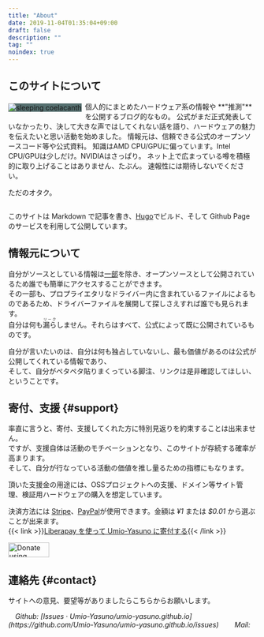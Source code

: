```yaml
---
title: "About"
date: 2019-11-04T01:35:04+09:00
draft: false
description: ""
tag: ""
noindex: true
---
```


<p></p>

## このサイトについて
<img src="/image/coelacanth_dream.webp" title="sleeping coelacanth" style="max-width: 48%;max-height: 64%; float:left; margin:.3em .5em 0 0; background-color: #556F6F">
個人的にまとめたハードウェア系の情報や **"推測"** を公開するブログ的なもの。  
公式がまだ正式発表していなかったり、決して大きな声ではしてくれない話を語り、ハードウェアの魅力を伝えたいと思い活動を始めました。  
情報元は、信頼できる公式のオープンソースコード等や公式資料。  
知識はAMD CPU/GPUに偏っています。Intel CPU/GPUは少しだけ。NVIDIAはさっぱり。  
ネット上で広まっている噂を積極的に取り上げることはありません、たぶん。  
速報性には期待しないでください。  

ただのオタク。  

<div style="clear:left"></div>

このサイトは Markdown で記事を書き、[Hugo](https://github.com/gohugoio/hugo)でビルド、そして Github Page のサービスを利用して公開しています。  

## 情報元について
自分がソースとしている情報は[一部](/posts/2019/12/30/did-rid-product-matome-p2/)を除き、オープンソースとして公開されているため誰でも簡単にアクセスすることができます。  
その一部も、プロプライエタリなドライバー内に含まれているファイルによるものであるため、ドライバーファイルを展開して探しさえすれば誰でも見られます。  
自分は何も<ruby>漏ら<rt>リーク</rt></ruby>しません。それらはすべて、公式によって既に公開されているものです。  

自分が言いたいのは、自分は何も独占していないし、最も価値があるのは公式が公開してくれている情報であり、  
そして、自分がペタペタ貼りまくっている脚注、リンクは是非確認してほしい、ということです。  

## 寄付、支援 {#support}
率直に言うと、寄付、支援してくれた方に特別見返りを約束することは出来ません。  
ですが、支援自体は活動のモチベーションとなり、このサイトが存続する確率が高まります。  
そして、自分が行なっている活動の価値を推し量るための指標にもなります。  

頂いた支援金の用途には、OSSプロジェクトへの支援、ドメイン等サイト管理、検証用ハードウェアの購入を想定しています。  

決済方法には [Stripe](https://stripe.com/)、[PayPal](https://www.paypal.com)が使用できます。金額は *&yen;1* または *$0.01* から選ぶことが出来ます。  
{{< link >}}[Liberapay を使って Umio-Yasuno に寄付する](https://liberapay.com/Umio-Yasuno/donate){{< /link >}}

<a href="https://liberapay.com/Umio-Yasuno/donate" target="_blank"><img alt="Donate using Liberapay" src="https://liberapay.com/assets/widgets/donate.svg" style="border:none;margin:0;" width="83px" height="30px"></a>

## 連絡先 {#contact}
サイトへの意見、要望等がありましたらこちらからお願いします。
<address>
&emsp;Github: [Issues · Umio-Yasuno/umio-yasuno.github.io](https://github.com/Umio-Yasuno/umio-yasuno.github.io/issues)  
&emsp;&emsp;Mail: <span class="mail"></span>
</address><br>

<!--
      Is all that we see or seem
      But a dream within a dream?
-->
